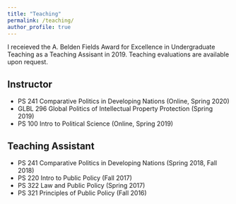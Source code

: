 ```yaml
---
title: "Teaching"
permalink: /teaching/
author_profile: true
---
```


I receieved the A. Belden Fields Award for Excellence in Undergraduate Teaching as a Teaching Assisant in 2019. Teaching evaluations are available upon request.

## Instructor

* PS 241 Comparative Politics in Developing Nations (Online, Spring 2020)
* GLBL 296 Global Politics of Intellectual Property Protection (Spring 2019)
* PS 100 Intro to Political Science (Online, Spring 2019)

## Teaching Assistant

* PS 241 Comparative Politics in Developing Nations (Spring 2018, Fall 2018)
* PS 220 Intro to Public Policy (Fall 2017)
* PS 322 Law and Public Policy (Spring 2017)
* PS 321 Principles of Public Policy (Fall 2016)

